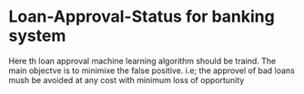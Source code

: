 # Loan-Approval-Status for banking system
Here th loan approval machine learning algorithm should be traind. The main objectve is to minimixe the false positive. i.e; the approvel of bad loans mush be avoided at any cost with minimum loss of opportunity
